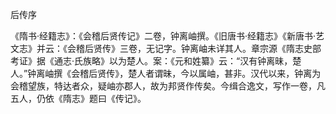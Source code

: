 后传序

  

《隋书·经籍志》：《会稽后贤传记》二卷，钟离岫撰。《旧唐书·经籍志》《新唐书·艺文志》并云：《会稽后贤传》三卷，无记字。钟离岫未详其人。章宗源《隋志史部考证》据《通志·氏族略》以为楚人。案：《元和姓纂》云：“汉有钟离昧，楚人。”钟离岫撰《会稽后贤传》，楚人者谓昧，今以属岫，甚非。汉代以来，钟离为会稽望族，特达者众，疑岫亦郡人，故为邦贤作传矣。今缉合逸文，写作一卷，凡五人，仍依《隋志》题曰《传记》。